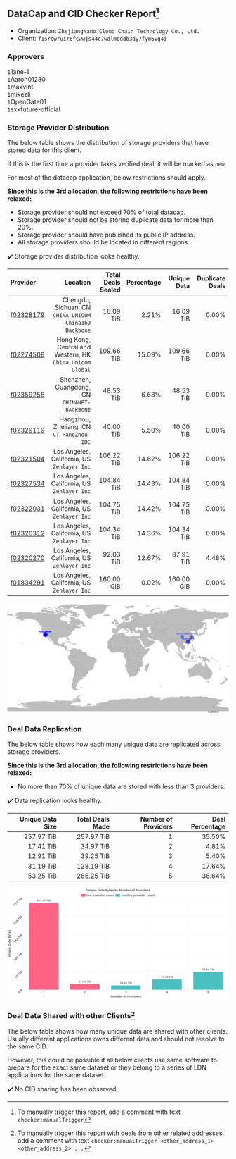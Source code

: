## DataCap and CID Checker Report[^1]
 - Organization: `ZhejiangNano Cloud Chain Technology Co., Ltd.`
 - Client: `f1srowruir6fcwwjs44c7wdlmoddb3dy7fym6vg4i`
### Approvers
`1`1ane-1<br/>`1`Aaron01230<br/>`1`maxvint<br/>`1`mikezli<br/>`1`OpenGate01<br/>`1`sxxfuture-official

### Storage Provider Distribution
The below table shows the distribution of storage providers that have stored data for this client.

If this is the first time a provider takes verified deal, it will be marked as `new`.

For most of the datacap application, below restrictions should apply.

**Since this is the 3rd allocation, the following restrictions have been relaxed:**
 - Storage provider should not exceed 70% of total datacap.
 - Storage provider should not be storing duplicate data for more than 20%.
 - Storage provider should have published its public IP address.
 - All storage providers should be located in different regions.

✔️ Storage provider distribution looks healthy.

| Provider                                              |                                                     Location | Total Deals Sealed | Percentage | Unique Data | Duplicate Deals |
| :---------------------------------------------------- | -----------------------------------------------------------: | -----------------: | ---------: | ----------: | --------------: |
| [f02328179](https://filfox.info/en/address/f02328179) |    Chengdu, Sichuan, CN<br/>`CHINA UNICOM China169 Backbone` |          16.09 TiB |      2.21% |   16.09 TiB |           0.00% |
| [f02274508](https://filfox.info/en/address/f02274508) | Hong Kong, Central and Western, HK<br/>`China Unicom Global` |         109.66 TiB |     15.09% |  109.66 TiB |           0.00% |
| [f02359258](https://filfox.info/en/address/f02359258) |              Shenzhen, Guangdong, CN<br/>`CHINANET-BACKBONE` |          48.53 TiB |      6.68% |   48.53 TiB |           0.00% |
| [f02329119](https://filfox.info/en/address/f02329119) |                 Hangzhou, Zhejiang, CN<br/>`CT-HangZhou-IDC` |          40.00 TiB |      5.50% |   40.00 TiB |           0.00% |
| [f02321504](https://filfox.info/en/address/f02321504) |               Los Angeles, California, US<br/>`Zenlayer Inc` |         106.22 TiB |     14.62% |  106.22 TiB |           0.00% |
| [f02327534](https://filfox.info/en/address/f02327534) |               Los Angeles, California, US<br/>`Zenlayer Inc` |         104.84 TiB |     14.43% |  104.84 TiB |           0.00% |
| [f02322031](https://filfox.info/en/address/f02322031) |               Los Angeles, California, US<br/>`Zenlayer Inc` |         104.75 TiB |     14.42% |  104.75 TiB |           0.00% |
| [f02320312](https://filfox.info/en/address/f02320312) |               Los Angeles, California, US<br/>`Zenlayer Inc` |         104.34 TiB |     14.36% |  104.34 TiB |           0.00% |
| [f02320270](https://filfox.info/en/address/f02320270) |               Los Angeles, California, US<br/>`Zenlayer Inc` |          92.03 TiB |     12.67% |   87.91 TiB |           4.48% |
| [f01834291](https://filfox.info/en/address/f01834291) |               Los Angeles, California, US<br/>`Zenlayer Inc` |         160.00 GiB |      0.02% |  160.00 GiB |           0.00% |

<img src="https://raw.githubusercontent.com/data-preservation-programs/filplus-checker-assets/main/filecoin-project/filecoin-plus-large-datasets/issues/2103/1697522213949.png"/>

### Deal Data Replication
The below table shows how each many unique data are replicated across storage providers.


**Since this is the 3rd allocation, the following restrictions have been relaxed:**
- No more than 70% of unique data are stored with less than 3 providers.

✔️ Data replication looks healthy.

| Unique Data Size | Total Deals Made | Number of Providers | Deal Percentage |
| ---------------: | ---------------: | ------------------: | --------------: |
|       257.97 TiB |       257.97 TiB |                   1 |          35.50% |
|        17.41 TiB |        34.97 TiB |                   2 |           4.81% |
|        12.91 TiB |        39.25 TiB |                   3 |           5.40% |
|        31.19 TiB |       128.19 TiB |                   4 |          17.64% |
|        53.25 TiB |       266.25 TiB |                   5 |          36.64% |

<img src="https://raw.githubusercontent.com/data-preservation-programs/filplus-checker-assets/main/filecoin-project/filecoin-plus-large-datasets/issues/2103/1697522214545.png"/>

### Deal Data Shared with other Clients[^3]
The below table shows how many unique data are shared with other clients.
Usually different applications owns different data and should not resolve to the same CID.

However, this could be possible if all below clients use same software to prepare for the exact same dataset or they belong to a series of LDN applications for the same dataset.

✔️ No CID sharing has been observed.

[^1]: To manually trigger this report, add a comment with text `checker:manualTrigger`

[^2]: Deals from those addresses are combined into this report as they are specified with `checker:manualTrigger`

[^3]: To manually trigger this report with deals from other related addresses, add a comment with text `checker:manualTrigger <other_address_1> <other_address_2> ...`
